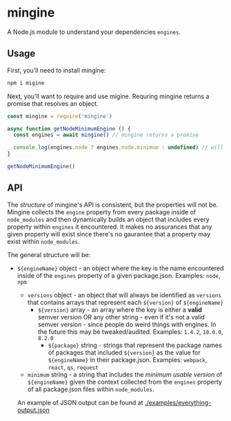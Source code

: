# mingine

A Node.js module to understand your dependencies `engines`.

## Usage

First, you'll need to install mingine:

```sh
npm i migine
```

Next, you'll want to require and use migine. Requring mingine returns a promise that resolves an object.

```js
const mingine = require('mingine')

async function getNodeMinimumEngine () {
  const engines = await mingine() // mingine returns a promise

  console.log(engines.node ? engines.node.minimum : undefined) // will log the minimum usable version of node.js if there were any `engines` that included `node`, otherwise it'll return undefined
}

getNodeMinimumEngine()
```

## API

The _structure_ of mingine's API is consistent, but the properties will not be. Mingine collects the `engine` property from every package inside of `node_modules` and then dynamically builds an object that includes every property within `engines` it encountered. It makes no assurances that any given property will exist since there's no gaurantee that a property may exist within `node_modules`.

The general structure will be:

- `${engineName}` object - an object where the key is the name encountered inside of the `engines` property of a given package.json. Examples: `node`, `npm`
  - `versions` object - an object that will always be identified as `versions` that contains arrays that represent each `${version}` of `${engineName}`
    - `${version}` array - an array where the key is either a **valid** semver version OR any other string - even if it's not a valid semver version - since people do weird things with engines. In the future this may be tweaked/audited. Examples: `1.4.2`, `10.0.0`, `8.2.0`
      - `${package}` string - strings that represent the package names of packages that included `${version}` as the value for `${engineName}` in their package.json. Examples: `webpack`, `react`, `qs`, `request`
  - `minimum` string - a string that includes the _minimum usable version_ of `${engineName}` given the context collected from the `engines` property of all package.json files within `node_modules`.

  An example of JSON output can be found at [./examples/everything-output.json][]

  [./examples/everything-output.json]:./examples/everything-output.json
  